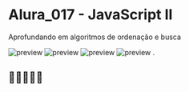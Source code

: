 # Alura_017 - JavaScript II 
Aprofundando em algoritmos de ordenação e busca

![preview](https://7h14g0d.github.io/Alura_017/imagens/print01.png)
![preview](https://7h14g0d.github.io/Alura_017/imagens/print02.png)
![preview](https://7h14g0d.github.io/Alura_017/imagens/print03.png)
![preview](https://7h14g0d.github.io/Alura_017/imagens/Certificado.png)
.
## 💙💙💙💙💙
